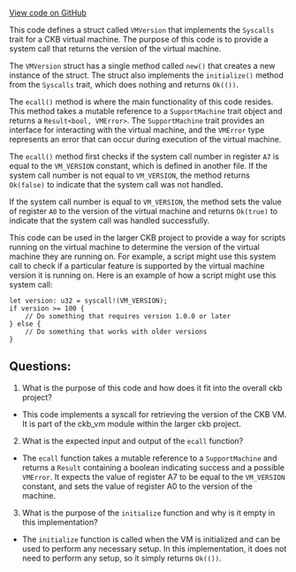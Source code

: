 [View code on GitHub](https://github.com/nervosnetwork/ckb/blob/develop/script/src/syscalls/vm_version.rs)

This code defines a struct called `VMVersion` that implements the `Syscalls` trait for a CKB virtual machine. The purpose of this code is to provide a system call that returns the version of the virtual machine.

The `VMVersion` struct has a single method called `new()` that creates a new instance of the struct. The struct also implements the `initialize()` method from the `Syscalls` trait, which does nothing and returns `Ok(())`.

The `ecall()` method is where the main functionality of this code resides. This method takes a mutable reference to a `SupportMachine` trait object and returns a `Result<bool, VMError>`. The `SupportMachine` trait provides an interface for interacting with the virtual machine, and the `VMError` type represents an error that can occur during execution of the virtual machine.

The `ecall()` method first checks if the system call number in register `A7` is equal to the `VM_VERSION` constant, which is defined in another file. If the system call number is not equal to `VM_VERSION`, the method returns `Ok(false)` to indicate that the system call was not handled.

If the system call number is equal to `VM_VERSION`, the method sets the value of register `A0` to the version of the virtual machine and returns `Ok(true)` to indicate that the system call was handled successfully.

This code can be used in the larger CKB project to provide a way for scripts running on the virtual machine to determine the version of the virtual machine they are running on. For example, a script might use this system call to check if a particular feature is supported by the virtual machine version it is running on. Here is an example of how a script might use this system call:

```
let version: u32 = syscall!(VM_VERSION);
if version >= 100 {
    // Do something that requires version 1.0.0 or later
} else {
    // Do something that works with older versions
}
```
## Questions:
 1. What is the purpose of this code and how does it fit into the overall ckb project?
- This code implements a syscall for retrieving the version of the CKB VM. It is part of the ckb_vm module within the larger ckb project.

2. What is the expected input and output of the `ecall` function?
- The `ecall` function takes a mutable reference to a `SupportMachine` and returns a `Result` containing a boolean indicating success and a possible `VMError`. It expects the value of register A7 to be equal to the `VM_VERSION` constant, and sets the value of register A0 to the version of the machine.

3. What is the purpose of the `initialize` function and why is it empty in this implementation?
- The `initialize` function is called when the VM is initialized and can be used to perform any necessary setup. In this implementation, it does not need to perform any setup, so it simply returns `Ok(())`.
